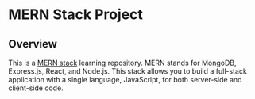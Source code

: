 # MERN Stack Project

## Overview

This is a [MERN stack](https://www.mongodb.com/mern-stack) learning repository. MERN stands for MongoDB, Express.js, React, and Node.js. This stack allows you to build a full-stack application with a single language, JavaScript, for both server-side and client-side code.
